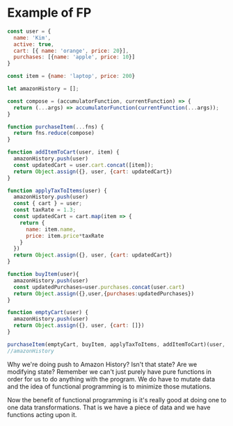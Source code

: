 # Example of FP

```javascript
const user = {
  name: 'Kim',
  active: true,
  cart: [{ name: 'orange', price: 20}],
  purchases: [{name: 'apple', price: 10}]
}

const item = {name: 'laptop', price: 200}

let amazonHistory = [];

const compose = (accumulatorFunction, currentFunction) => {
  return (...args) => accumulatorFunction(currentFunction(...args)); 
}

function purchaseItem(...fns) {
  return fns.reduce(compose)
}

function addItemToCart(user, item) {
  amazonHistory.push(user)
  const updatedCart = user.cart.concat([item]);
  return Object.assign({}, user, {cart: updatedCart})
}

function applyTaxToItems(user) {
  amazonHistory.push(user)
  const { cart } = user;
  const taxRate = 1.3;
  const updatedCart = cart.map(item => {
    return {
      name: item.name,
      price: item.price*taxRate
    }
  })
  return Object.assign({}, user, {cart: updatedCart})
}

function buyItem(user){
  amazonHistory.push(user)
  const updatedPurchases=user.purchases.concat(user.cart)
  return Object.assign({},user,{purchases:updatedPurchases})
}

function emptyCart(user) {
  amazonHistory.push(user)
  return Object.assign({}, user, {cart: []})
}

purchaseItem(emptyCart, buyItem, applyTaxToItems, addItemToCart)(user, item)
//amazonHistory
```

Why we're doing push to Amazon History? Isn't that state? Are we modifying state? Remember we can't just purely have pure functions in order for us to do anything with the program. We do have to mutate data and the idea of functional programming is to minimize those mutations.

Now the benefit of functional programming is it's really good at doing one to one data transformations. That is we have a piece of data and we have functions acting upon it.

